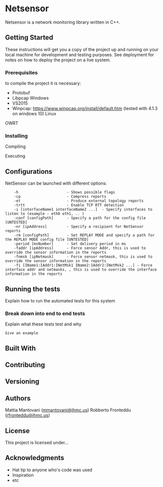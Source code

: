 # Netsensor

Netsensor is a network monitoring library written in C++.


## Getting Started

These instructions will get you a copy of the project up and running on your local machine for development and testing purposes.
See deployment for notes on how to deploy the project on a live system.

### Prerequisites

to compile the project it is necessary:
- Protobuf 
- Libpcap
Windows
- VS2015
- Winpcap: https://www.winpcap.org/install/default.htm (tested with 4.1.3 on windows 10)
Linux

OWRT

### Installing

Compiling 

Executing 

## Configurations
NetSensor can be launched with different options:

        -h                      - Shows possible flags
        -cp                     - Compress reports
        -et                     - Produce external topology reports
        -trtt                   - Enable TCP RTT detection
        -i [interfaceName1 interfaceName2 ...]  - Specify interfaces to listen to (example - eth0 eth1, .. )
        -conf [configPath]      - Specify a path for the config file [UNTESTED]
        -nr [ipAddress]         - Specify a recipient for NetSensor reports
        -rm [configPath]        - Set REPLAY MODE and specify a path for the REPLAY MODE config file [UNTESTED]
        -period [msNumber]      - Set delivery period in ms
        -faddr [ipAddress]      - Force sensor Addr, this is used to override the sensor information in the reports
        -fnmsk [ipNetmask]      - Force sensor netmask, this is used to override the sensor information in the reports
        -fi [IName1:IAddr1:INetMsk1 IName2:IAddr2:INetMsk2 ...] - Force interface addr and netmasks, , this is used to override the interface information in the reports



## Running the tests

Explain how to run the automated tests for this system

### Break down into end to end tests

Explain what these tests test and why

```
Give an example
```

## Built With

## Contributing

## Versioning

## Authors

Mattia Mantovani (mmantovani@ihmc.us)
Robberto Fronteddu (rfronteddu@ihmc.us)

## License

This project is licensed under...

## Acknowledgments

* Hat tip to anyone who's code was used
* Inspiration
* etc
